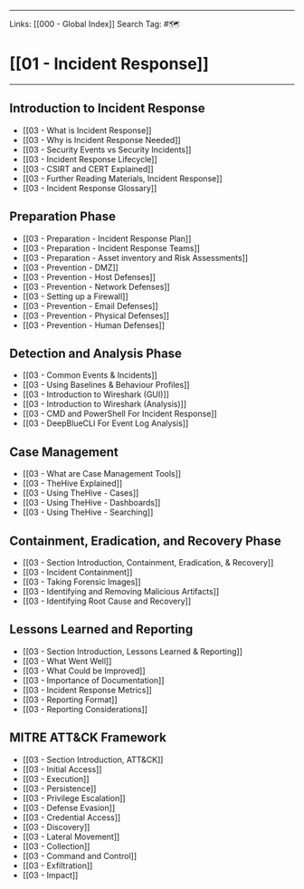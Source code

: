 ___
Links: [[000 - Global Index]]
Search Tag: #🗺 

# [[01 - Incident Response]]
***

## Introduction to Incident Response

- [[03 - What is Incident Response]]
- [[03 - Why is Incident Response Needed]]
- [[03 - Security Events vs Security Incidents]]
- [[03 - Incident Response Lifecycle]]
- [[03 - CSIRT and CERT Explained]]
- [[03 - Further Reading Materials, Incident Response]]
- [[03 - Incident Response Glossary]]

## Preparation Phase

- [[03 - Preparation - Incident Response Plan]]
- [[03 - Preparation - Incident Response Teams]]
- [[03 - Preparation - Asset inventory and Risk Assessments]]
- [[03 - Prevention - DMZ]]
- [[03 - Prevention - Host Defenses]]
- [[03 - Prevention - Network Defenses]]
- [[03 - Setting up a Firewall]]
- [[03 - Prevention - Email Defenses]]
- [[03 - Prevention - Physical Defenses]]
- [[03 - Prevention - Human Defenses]]

## Detection and Analysis Phase

- [[03 - Common Events & Incidents]]
- [[03 - Using Baselines & Behaviour Profiles]]
- [[03 - Introduction to Wireshark (GUI)]]
- [[03 - Introduction to Wireshark (Analysis)]]
- [[03 - CMD and PowerShell For Incident Response]]
- [[03 - DeepBlueCLI For Event Log Analysis]]

## Case Management

- [[03 - What are Case Management Tools]]
- [[03 - TheHive Explained]]
- [[03 - Using TheHive - Cases]]
- [[03 - Using TheHive - Dashboards]]
- [[03 - Using TheHive - Searching]]

## Containment, Eradication, and Recovery Phase

- [[03 - Section Introduction, Containment, Eradication, & Recovery]]
- [[03 - Incident Containment]]
- [[03 - Taking Forensic Images]]
- [[03 - Identifying and Removing Malicious Artifacts]]
- [[03 - Identifying Root Cause and Recovery]]

## Lessons Learned and Reporting

- [[03 - Section Introduction, Lessons Learned & Reporting]]
- [[03 - What Went Well]]
- [[03 - What Could be Improved]]
- [[03 - Importance of Documentation]]
- [[03 - Incident Response Metrics]]
- [[03 - Reporting Format]]
- [[03 - Reporting Considerations]]

## MITRE ATT&CK Framework

- [[03 - Section Introduction, ATT&CK]]
- [[03 - Initial Access]]
- [[03 - Execution]]
- [[03 - Persistence]]
- [[03 - Privilege Escalation]]
- [[03 - Defense Evasion]]
- [[03 - Credential Access]]
- [[03 - Discovery]]
- [[03 - Lateral Movement]]
- [[03 - Collection]]
- [[03 - Command and Control]]
- [[03 - Exfiltration]]
- [[03 - Impact]]